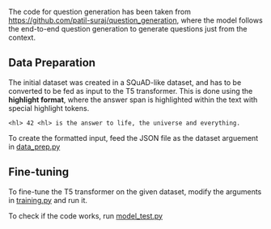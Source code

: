 The code for question generation has been taken from https://github.com/patil-suraj/question_generation, where the model follows the end-to-end question generation to generate questions just from the context.

## Data Preparation
The initial dataset was created in a SQuAD-like dataset, and has to be converted to be fed as input to the T5 transformer.
This is done using the **highlight format**, where the answer span is highlighted within the text with special highlight tokens.

`<hl> 42 <hl> is the answer to life, the universe and everything.`

To create the formatted input, feed the JSON file as the dataset arguement in [data_prep.py](https://github.com/astha-rastogi-1/Event-Extraction-from-Cooking-Data/blob/main/question_generation/data_prep.py)

## Fine-tuning
To fine-tune the T5 transformer on the given dataset, modify the arguments in [training.py](https://github.com/astha-rastogi-1/Event-Extraction-from-Cooking-Data/blob/main/question_generation/training.py) and run it.

To check if the code works, run [model_test.py](https://github.com/astha-rastogi-1/Event-Extraction-from-Cooking-Data/blob/main/question_generation/model_test.py)

